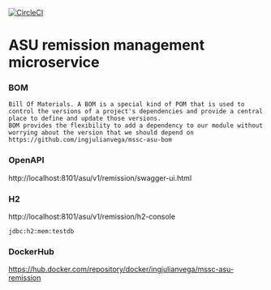 [![CircleCI](https://circleci.com/gh/ingjulianvega/mssc-asu-remission.svg?style=svg)](https://circleci.com/gh/ingjulianvega/mssc-asu-remission)

# ASU remission management microservice

### BOM

```
Bill Of Materials. A BOM is a special kind of POM that is used to control the versions of a project's dependencies and provide a central place to define and update those versions. 
BOM provides the flexibility to add a dependency to our module without worrying about the version that we should depend on
https://github.com/ingjulianvega/mssc-asu-bom
```

### OpenAPI

http://localhost:8101/asu/v1/remission/swagger-ui.html

### H2

http://localhost:8101/asu/v1/remission/h2-console

```
jdbc:h2:mem:testdb
```

### DockerHub

https://hub.docker.com/repository/docker/ingjulianvega/mssc-asu-remission
